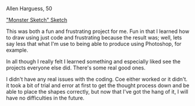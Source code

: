 Allen Harguess, 50

["Monster Sketch" Sketch](https://allenharguess701.github.io/120-work/hw-4/)

This was both a fun and frustrating project for me. Fun in that I learned how
to draw using just code and frustrating because the result was; well, lets say
less that what I'm use to being able to produce using Photoshop, for example.

In all though I really felt I learned something and especially liked see the
projects everyone else did. There's some real good ones.

I didn't have any real issues with the coding. Coe either worked or it didn't.
it took a bit of trial and error at first to get the thought process down and
be able to place the shapes correctly, but now that I've got the hang of it, I
will have no difficulties in the future.
